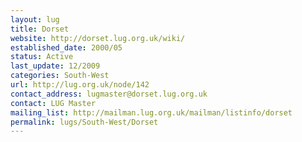 ```yaml
---
layout: lug
title: Dorset
website: http://dorset.lug.org.uk/wiki/
established_date: 2000/05
status: Active
last_update: 12/2009
categories: South-West
url: http://lug.org.uk/node/142
contact_address: lugmaster@dorset.lug.org.uk
contact: LUG Master
mailing_list: http://mailman.lug.org.uk/mailman/listinfo/dorset
permalink: lugs/South-West/Dorset
---
```


